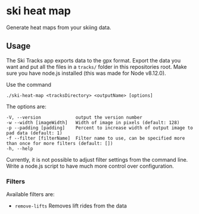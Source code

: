# ski heat map
Generate heat maps from your skiing data.

## Usage
The Ski Tracks app exports data to the gpx format. Export the data you want and put all the files in a `tracks/` folder in this repositories root. Make sure you have node.js installed (this was made for Node v8.12.0).

Use the command
```
./ski-heat-map <tracksDirectory> <outputName> [options]
```

The options are:
```
-V, --version             output the version number
-w --width [imageWidth]   Width of image in pixels (default: 128)
-p --padding [padding]    Percent to increase width of output image to pad data (default: 1)
-f --filter [filterName]  Filter name to use, can be specified more than once for more filters (default: [])
-h, --help
```

Currently, it is not possible to adjust filter settings from the command line. Write a node.js script to have much more control over configuration.

### Filters
Available filters are:
- `remove-lifts` Removes lift rides from the data
